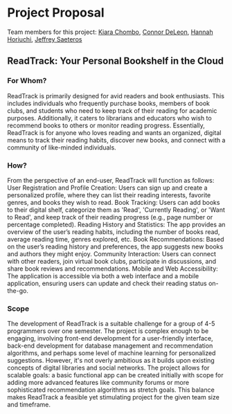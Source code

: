 # Project Proposal
Team members for this project: [Kiara Chombo](https://github.com/k1arac), [Connor DeLeon](https://github.com/cnnrdel), [Hannah Horiuchi](https://github.com/hah8236), [Jeffrey Saeteros](https://github.com/jeffreysaeteros)

## ReadTrack: Your Personal Bookshelf in the Cloud 

### For Whom?
ReadTrack is primarily designed for avid readers and book enthusiasts. This includes individuals who frequently purchase books, members of book clubs, and students who need to keep track of their reading for academic purposes. Additionally, it caters to librarians and educators who wish to recommend books to others or monitor reading progress. Essentially, ReadTrack is for anyone who loves reading and wants an organized, digital means to track their reading habits, discover new books, and connect with a community of like-minded individuals.

### How?
From the perspective of an end-user, ReadTrack will function as follows:
User Registration and Profile Creation: Users can sign up and create a personalized profile, where they can list their reading interests, favorite genres, and books they wish to read.
Book Tracking: Users can add books to their digital shelf, categorize them as 'Read', 'Currently Reading', or 'Want to Read', and keep track of their reading progress (e.g., page number or percentage completed).
Reading History and Statistics: The app provides an overview of the user’s reading habits, including the number of books read, average reading time, genres explored, etc.
Book Recommendations: Based on the user’s reading history and preferences, the app suggests new books and authors they might enjoy.
Community Interaction: Users can connect with other readers, join virtual book clubs, participate in discussions, and share book reviews and recommendations.
Mobile and Web Accessibility: The application is accessible via both a web interface and a mobile application, ensuring users can update and check their reading status on-the-go.

### Scope
The development of ReadTrack is a suitable challenge for a group of 4-5 programmers over one semester. The project is complex enough to be engaging, involving front-end development for a user-friendly interface, back-end development for database management and recommendation algorithms, and perhaps some level of machine learning for personalized suggestions. However, it's not overly ambitious as it builds upon existing concepts of digital libraries and social networks. The project allows for scalable goals: a basic functional app can be created initially with scope for adding more advanced features like community forums or more sophisticated recommendation algorithms as stretch goals. This balance makes ReadTrack a feasible yet stimulating project for the given team size and timeframe.
